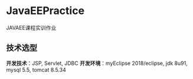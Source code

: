 # JavaEEPractice
JAVAEE课程实训作业

## 技术选型
**开发技术**：JSP, Servlet, JDBC
**开发环境**：myEclipse 2018/eclipse, jdk 8u91, mysql 5.5, tomcat 8.5.34

